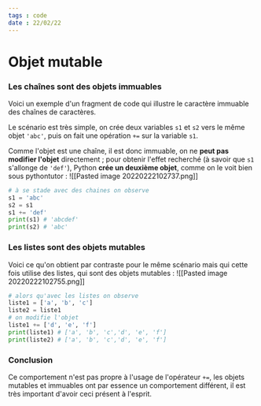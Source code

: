```yaml
---
tags : code
date : 22/02/22
---
```


# Objet mutable
### Les chaînes sont des objets immuables

Voici un exemple d'un fragment de code qui illustre le caractère immuable des chaînes de caractères. 

Le scénario est très simple, on crée deux variables `s1` et `s2` vers le même objet `'abc'`, puis on fait une opération `+=` sur la variable `s1`.

Comme l'objet est une chaîne, il est donc immuable, on ne **peut pas modifier l'objet** directement ; pour obtenir l'effet recherché (à savoir que `s1` s'allonge de `'def'`), Python **crée un deuxième objet**, comme on le voit bien sous pythontutor :
![[Pasted image 20220222102737.png]]
```python
# à se stade avec des chaines on observe
s1 = 'abc'
s2 = s1
s1 += 'def'
print(s1) # 'abcdef'
print(s2) # 'abc'
```

### Les listes sont des objets mutables

Voici ce qu'on obtient par contraste pour le même scénario mais qui cette fois utilise des listes, qui sont des objets mutables :
![[Pasted image 20220222102755.png]]

```python
# alors qu'avec les listes on observe
liste1 = ['a', 'b', 'c']
liste2 = liste1
# on modifie l'objet
liste1 += ['d', 'e', 'f']
print(liste1) # ['a', 'b', 'c','d', 'e', 'f']
print(liste2) # ['a', 'b', 'c','d', 'e', 'f']
```

### Conclusion

Ce comportement n'est pas propre à l'usage de l'opérateur `+=`, les objets mutables et immuables ont par essence un comportement différent, il est très important d'avoir ceci présent à l'esprit.
